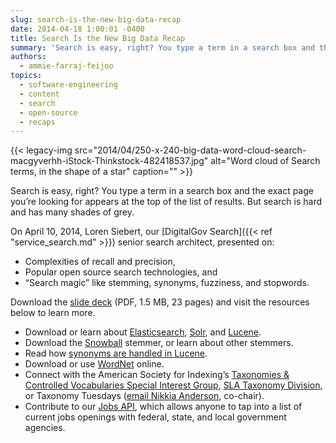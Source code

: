 ```yaml
---
slug: search-is-the-new-big-data-recap
date: 2014-04-18 1:00:01 -0400
title: Search Is the New Big Data Recap
summary: 'Search is easy, right? You type a term in a search box and the exact page you&#8217;re looking for appears at the top of the list of results. But search is hard and has many shades of grey. On April 10, 2014, Loren Siebert, our DigitalGov Search senior search architect, presented on: Complexities of recall'
authors:
  - ammie-farraj-feijoo
topics:
  - software-engineering
  - content
  - search
  - open-source
  - recaps
---
```


{{< legacy-img src="2014/04/250-x-240-big-data-word-cloud-search-macgyverhh-iStock-Thinkstock-482418537.jpg" alt="Word cloud of Search terms, in the shape of a star" caption="" >}} 

Search is easy, right? You type a term in a search box and the exact page you&#8217;re looking for appears at the top of the list of results. But search is hard and has many shades of grey.

On April 10, 2014, Loren Siebert, our [DigitalGov Search]({{< ref "service_search.md" >}}) senior search architect, presented on:

  * Complexities of recall and precision,
  * Popular open source search technologies, and
  * &#8220;Search magic&#8221; like stemming, synonyms, fuzziness, and stopwords.

Download the [slide deck](https://s3.amazonaws.com/digitalgov/_legacy-img/2014/04/2014-04-11-search-big-data.pdf) (PDF, 1.5 MB, 23 pages) and visit the resources below to learn more.

  * Download or learn about [Elasticsearch](http://www.elasticsearch.org/), [Solr](http://lucene.apache.org/solr/), and [Lucene](http://lucene.apache.org/).
  * Download the [Snowball](http://snowball.tartarus.org/) stemmer, or learn about other stemmers.
  * Read how [synonyms are handled in Lucene](http://nolanlawson.com/tag/query-expansion/).
  * Download or use [WordNet](http://wordnet.princeton.edu/) online.
  * Connect with the American Society for Indexing&#8217;s [Taxonomies & Controlled Vocabularies Special Interest Group](http://www.taxonomies-sig.org/), [SLA Taxonomy Division](http://taxonomy.sla.org/), or Taxonomy Tuesdays ([email Nikkia Anderson](mailto:nanderson@iiaweb.com), co-chair).
  * Contribute to our [Jobs API](https://github.com/GSA/jobs_api), which allows anyone to tap into a list of current jobs openings with federal, state, and local government agencies.